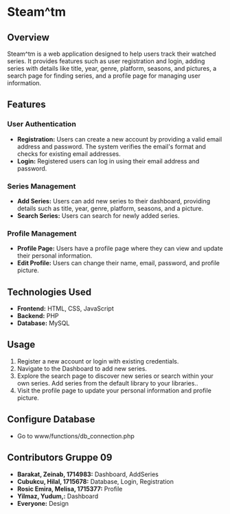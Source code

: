 # Steam^tm

## Overview
Steam^tm is a web application designed to help users track their watched series. It provides features such as user registration and login, adding series with details like title, year, genre, platform, seasons, and pictures, a search page for finding series, and a profile page for managing user information.

## Features

### User Authentication
- **Registration:** Users can create a new account by providing a valid email address and password. The system verifies the email's format and checks for existing email addresses.
- **Login:** Registered users can log in using their email address and password.

### Series Management
- **Add Series:** Users can add new series to their dashboard, providing details such as title, year, genre, platform, seasons, and a picture.
- **Search Series:** Users can search for newly added series.

### Profile Management
- **Profile Page:** Users have a profile page where they can view and update their personal information.
- **Edit Profile:** Users can change their name, email, password, and profile picture.

## Technologies Used
- **Frontend:** HTML, CSS, JavaScript
- **Backend:** PHP
- **Database:** MySQL

## Usage
1. Register a new account or login with existing credentials.
2. Navigate to the Dashboard to add new series.
3. Explore the search page to discover new series or search within your own series. Add series from the default library to your libraries..
4. Visit the profile page to update your personal information and profile picture.

## Configure Database
- Go to www/functions/db_connection.php

## Contributors Gruppe 09
- **Barakat, Zeinab, 1714983:** Dashboard, AddSeries
- **Cubukcu, Hilal, 1715678:** Database, Login, Registration
- **Rosic Emira, Melisa, 1715377:** Profile
- **Yilmaz, Yudum,:** Dashboard
- **Everyone:** Design